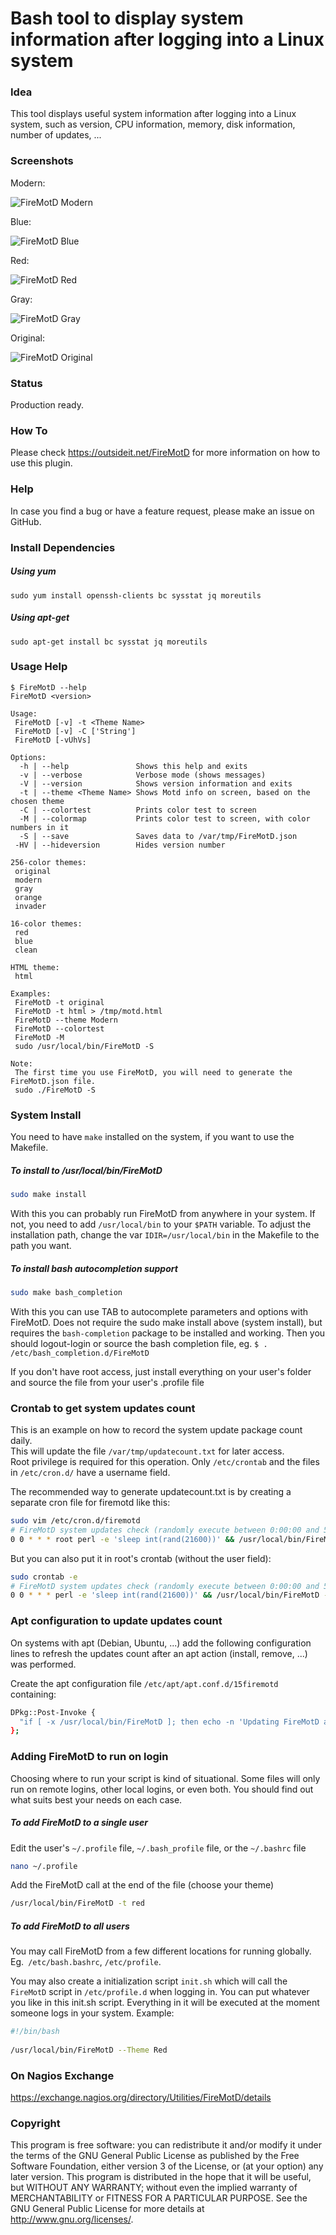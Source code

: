 # Bash tool to display system information after logging into a Linux system

### Idea

This tool displays useful system information after logging into a Linux system, such as version, CPU information, 
memory, disk information, number of updates, ...

### Screenshots

Modern:

![FireMotD Modern](/../screenshots/FireMotD-Theme-Modern-v5.12.png?raw=true "FireMotD Modern")

Blue:

![FireMotD Blue](/../screenshots/FireMotD-Theme-Blue-v5.12.png?raw=true "FireMotD Blue")

Red:

![FireMotD Red](/../screenshots/FireMotD-Theme-Red-v5.12.png?raw=true "FireMotD Red")

Gray:

![FireMotD Gray](/../screenshots/FireMotD-Theme-Gray-v5.12.png?raw=true "FireMotD Gray")

Original:

![FireMotD Original](/../screenshots/FireMotD-Theme-Original-v5.12.png?raw=true "FireMotD Original")


### Status

Production ready.

### How To

Please check https://outsideit.net/FireMotD for more information on how to use this plugin.

### Help

In case you find a bug or have a feature request, please make an issue on GitHub.

### Install Dependencies

##### Using yum
```
sudo yum install openssh-clients bc sysstat jq moreutils
```

##### Using apt-get
```
sudo apt-get install bc sysstat jq moreutils
```
### Usage Help

```
$ FireMotD --help
FireMotD <version>

Usage: 
 FireMotD [-v] -t <Theme Name> 
 FireMotD [-v] -C ['String']
 FireMotD [-vUhVs]

Options:
  -h | --help               Shows this help and exits
  -v | --verbose            Verbose mode (shows messages)
  -V | --version            Shows version information and exits
  -t | --theme <Theme Name> Shows Motd info on screen, based on the chosen theme
  -C | --colortest          Prints color test to screen
  -M | --colormap           Prints color test to screen, with color numbers in it
  -S | --save               Saves data to /var/tmp/FireMotD.json
 -HV | --hideversion        Hides version number

256-color themes:
 original
 modern
 gray
 orange
 invader

16-color themes:
 red
 blue
 clean

HTML theme:
 html

Examples:
 FireMotD -t original
 FireMotD -t html > /tmp/motd.html
 FireMotD --theme Modern
 FireMotD --colortest
 FireMotD -M
 sudo /usr/local/bin/FireMotD -S

Note:
 The first time you use FireMotD, you will need to generate the FireMotD.json file.
 sudo ./FireMotD -S
```

### System Install

You need to have `make` installed on the system, if you want to use the Makefile.

##### To install to /usr/local/bin/FireMotD
```bash
sudo make install
```
With this you can probably run FireMotD from anywhere in your system. If not, you need to add `/usr/local/bin` to your `$PATH` variable. To adjust the installation path, change the var `IDIR=/usr/local/bin` in the Makefile to the path you want.

##### To install bash autocompletion support
```bash
sudo make bash_completion
```
With this you can use TAB to autocomplete parameters and options with FireMotD.
Does not require the sudo make install above (system install), but requires the `bash-completion` package to be installed and working. Then you should logout-login or source the bash completion file, eg. `$ . /etc/bash_completion.d/FireMotD`  

If you don't have root access, just install everything on your user's folder and source the file from your user's .profile file

### Crontab to get system updates count

This is an example on how to record the system update package count daily.  
This will update the file `/var/tmp/updatecount.txt` for later access.  
Root privilege is required for this operation. 
Only `/etc/crontab` and the files in `/etc/cron.d/` have a username field.
 
The recommended way to generate updatecount.txt is by creating a separate cron file for firemotd like this:

```bash
sudo vim /etc/cron.d/firemotd
# FireMotD system updates check (randomly execute between 0:00:00 and 5:59:59)
0 0 * * * root perl -e 'sleep int(rand(21600))' && /usr/local/bin/FireMotD -S &>/dev/null
```

But you can also put it in root's crontab (without the user field):

```bash
sudo crontab -e
# FireMotD system updates check (randomly execute between 0:00:00 and 5:59:59)
0 0 * * * perl -e 'sleep int(rand(21600))' && /usr/local/bin/FireMotD -S &>/dev/null
```

### Apt configuration to update updates count

On systems with apt (Debian, Ubuntu, ...) add the following configuration lines to refresh the updates count after an apt action (install, remove, ...) was performed.

Create the apt configuration file `/etc/apt/apt.conf.d/15firemotd` containing:
```bash
DPkg::Post-Invoke {
  "if [ -x /usr/local/bin/FireMotD ]; then echo -n 'Updating FireMotD available updates count ... '; /usr/local/bin/FireMotD -S; echo ''; fi";
};
```

### Adding FireMotD to run on login

Choosing where to run your script is kind of situational. Some files will only run on remote logins, other local logins, or even both. You should find out what suits best your needs on each case.

##### To add FireMotD to a single user
Edit the user's `~/.profile` file, `~/.bash_profile` file, or the `~/.bashrc` file
```bash
nano ~/.profile
```

Add the FireMotD call at the end of the file (choose your theme)
```bash
/usr/local/bin/FireMotD -t red
```

##### To add FireMotD to all users
You may call FireMotD from a few different locations for running globally.  
Eg.` /etc/bash.bashrc`, `/etc/profile`.  

You may also create a initialization script `init.sh` which will call the `FireMotD` script in `/etc/profile.d` when logging in. You can put whatever you like in this init.sh script. Everything in it will be executed at the moment someone logs in your system. Example:
```bash
#!/bin/bash
 
/usr/local/bin/FireMotD --Theme Red
```

### On Nagios Exchange

https://exchange.nagios.org/directory/Utilities/FireMotD/details

### Copyright

This program is free software: you can redistribute it and/or modify it under the terms of the GNU General Public 
License as published by the Free Software Foundation, either version 3 of the License, or (at your option) any later 
version. This program is distributed in the hope that it will be useful, but WITHOUT ANY WARRANTY; without even the 
implied warranty of MERCHANTABILITY or FITNESS FOR A PARTICULAR PURPOSE. See the GNU General Public License for more 
details at <http://www.gnu.org/licenses/>.
